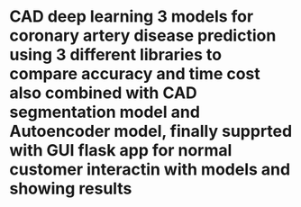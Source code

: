 # CAD deep learning 3 models for coronary artery disease prediction using 3 different libraries to compare accuracy and time cost also combined with CAD segmentation model and Autoencoder model, finally supprted with GUI flask app for normal customer interactin with models and showing results
